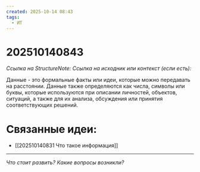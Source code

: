 ```yaml
---
created: 2025-10-14 08:43
tags:
  - ИТ
---
```

# 202510140843
*Ссылка на StructureNote:*
*Ссылка на исходник или контекст (если есть):* 

Данные - это формальные факты или идеи, которые можно передавать на расстоянии.
Данные также определяются как числа, символы или буквы, которые используются при описании личностей, объектов, ситуаций, а также для их анализа, обсуждения или принятия соответствующих решений.
# Связанные идеи:
* [[202510140831 Что такое информация]]
---

*Что стоит развить? Какие вопросы возникли?*